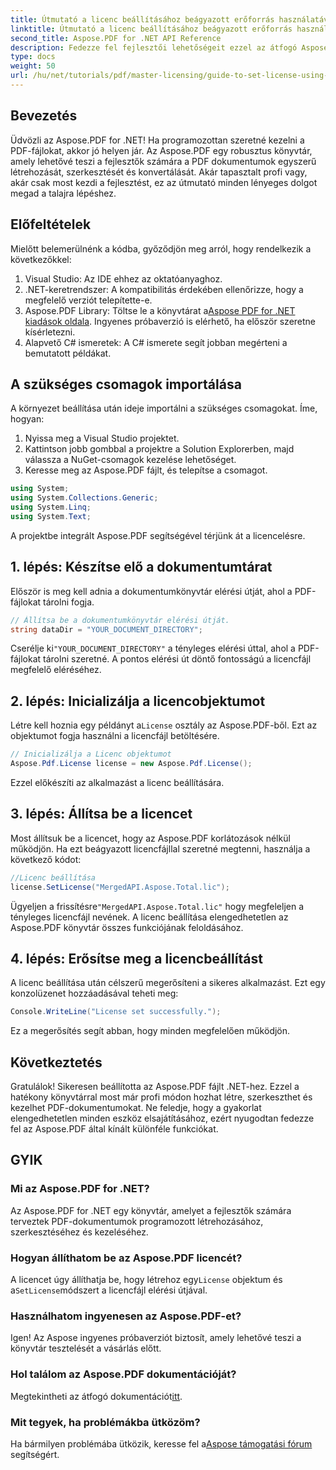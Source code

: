 ```yaml
---
title: Útmutató a licenc beállításához beágyazott erőforrás használatával
linktitle: Útmutató a licenc beállításához beágyazott erőforrás használatával
second_title: Aspose.PDF for .NET API Reference
description: Fedezze fel fejlesztői lehetőségeit ezzel az átfogó Aspose.PDF .NET-hez útmutatóval. Ismerje meg, hogyan hozhat létre, szerkeszthet és kezelhet könnyedén programozottan PDF-dokumentumokat. Ez az oktatóanyag az előfeltételeket, lépésről lépésre ismerteti.
type: docs
weight: 50
url: /hu/net/tutorials/pdf/master-licensing/guide-to-set-license-using-embedded-resource/
---
```

## Bevezetés

Üdvözli az Aspose.PDF for .NET! Ha programozottan szeretné kezelni a PDF-fájlokat, akkor jó helyen jár. Az Aspose.PDF egy robusztus könyvtár, amely lehetővé teszi a fejlesztők számára a PDF dokumentumok egyszerű létrehozását, szerkesztését és konvertálását. Akár tapasztalt profi vagy, akár csak most kezdi a fejlesztést, ez az útmutató minden lényeges dolgot megad a talajra lépéshez.

## Előfeltételek

Mielőtt belemerülnénk a kódba, győződjön meg arról, hogy rendelkezik a következőkkel:

1. Visual Studio: Az IDE ehhez az oktatóanyaghoz.
2. .NET-keretrendszer: A kompatibilitás érdekében ellenőrizze, hogy a megfelelő verziót telepítette-e.
3.  Aspose.PDF Library: Töltse le a könyvtárat a[Aspose PDF for .NET kiadások oldala](https://releases.aspose.com/pdf/net/). Ingyenes próbaverzió is elérhető, ha először szeretne kísérletezni.
4. Alapvető C# ismeretek: A C# ismerete segít jobban megérteni a bemutatott példákat.

## A szükséges csomagok importálása

A környezet beállítása után ideje importálni a szükséges csomagokat. Íme, hogyan:

1. Nyissa meg a Visual Studio projektet.
2. Kattintson jobb gombbal a projektre a Solution Explorerben, majd válassza a NuGet-csomagok kezelése lehetőséget.
3. Keresse meg az Aspose.PDF fájlt, és telepítse a csomagot.

```csharp
using System;
using System.Collections.Generic;
using System.Linq;
using System.Text;
```

A projektbe integrált Aspose.PDF segítségével térjünk át a licencelésre.

## 1. lépés: Készítse elő a dokumentumtárat

Először is meg kell adnia a dokumentumkönyvtár elérési útját, ahol a PDF-fájlokat tárolni fogja.

```csharp
// Állítsa be a dokumentumkönyvtár elérési útját.
string dataDir = "YOUR_DOCUMENT_DIRECTORY";
```

 Cserélje ki`"YOUR_DOCUMENT_DIRECTORY"` a tényleges elérési úttal, ahol a PDF-fájlokat tárolni szeretné. A pontos elérési út döntő fontosságú a licencfájl megfelelő eléréséhez.

## 2. lépés: Inicializálja a licencobjektumot

 Létre kell hoznia egy példányt a`License` osztály az Aspose.PDF-ből. Ezt az objektumot fogja használni a licencfájl betöltésére.

```csharp
// Inicializálja a Licenc objektumot
Aspose.Pdf.License license = new Aspose.Pdf.License();
```

Ezzel előkészíti az alkalmazást a licenc beállítására.

## 3. lépés: Állítsa be a licencet

Most állítsuk be a licencet, hogy az Aspose.PDF korlátozások nélkül működjön. Ha ezt beágyazott licencfájllal szeretné megtenni, használja a következő kódot:

```csharp
//Licenc beállítása
license.SetLicense("MergedAPI.Aspose.Total.lic");
```

 Ügyeljen a frissítésre`"MergedAPI.Aspose.Total.lic"` hogy megfeleljen a tényleges licencfájl nevének. A licenc beállítása elengedhetetlen az Aspose.PDF könyvtár összes funkciójának feloldásához.

## 4. lépés: Erősítse meg a licencbeállítást

A licenc beállítása után célszerű megerősíteni a sikeres alkalmazást. Ezt egy konzolüzenet hozzáadásával teheti meg:

```csharp
Console.WriteLine("License set successfully.");
```

Ez a megerősítés segít abban, hogy minden megfelelően működjön.

## Következtetés

Gratulálok! Sikeresen beállította az Aspose.PDF fájlt .NET-hez. Ezzel a hatékony könyvtárral most már profi módon hozhat létre, szerkeszthet és kezelhet PDF-dokumentumokat. Ne feledje, hogy a gyakorlat elengedhetetlen minden eszköz elsajátításához, ezért nyugodtan fedezze fel az Aspose.PDF által kínált különféle funkciókat.

## GYIK

### Mi az Aspose.PDF for .NET?
Az Aspose.PDF for .NET egy könyvtár, amelyet a fejlesztők számára terveztek PDF-dokumentumok programozott létrehozásához, szerkesztéséhez és kezeléséhez.

### Hogyan állíthatom be az Aspose.PDF licencét?
 A licencet úgy állíthatja be, hogy létrehoz egy`License` objektum és a`SetLicense`módszert a licencfájl elérési útjával.

### Használhatom ingyenesen az Aspose.PDF-et?
Igen! Az Aspose ingyenes próbaverziót biztosít, amely lehetővé teszi a könyvtár tesztelését a vásárlás előtt.

### Hol találom az Aspose.PDF dokumentációját?
 Megtekintheti az átfogó dokumentációt[itt](https://reference.aspose.com/pdf/net/).

### Mit tegyek, ha problémákba ütközöm?
 Ha bármilyen problémába ütközik, keresse fel a[Aspose támogatási fórum](https://forum.aspose.com/c/pdf/10) segítségért.